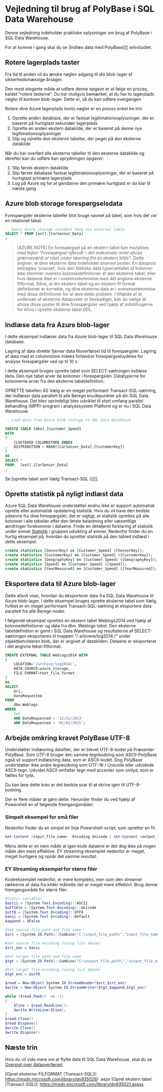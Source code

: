 <properties
   pageTitle="Vejledning til brug af PolyBase i SQL Data Warehouse | Microsoft Azure"
   description="Retningslinjer for og anbefalinger til brug af PolyBase i SQL Data Warehouse scenarier."
   services="sql-data-warehouse"
   documentationCenter="NA"
   authors="ckarst"
   manager="barbkess"
   editor=""/>

<tags
   ms.service="sql-data-warehouse"
   ms.devlang="NA"
   ms.topic="article"
   ms.tgt_pltfrm="NA"
   ms.workload="data-services"
   ms.date="06/30/2016"
   ms.author="cakarst;barbkess;sonyama"/>


# <a name="guide-for-using-polybase-in-sql-data-warehouse"></a>Vejledning til brug af PolyBase i SQL Data Warehouse

Denne vejledning indeholder praktiske oplysninger om brug af PolyBase i SQL Data Warehouse.

For at komme i gang skal du se [Indlæs data med PolyBase][] selvstudiet.


## <a name="rotating-storage-keys"></a>Rotere lagerplads taster

Fra tid til anden vil du ændre nøglen adgang til din blob-lager af sikkerhedsmæssige årsager.

Den mest elegante måde at udføre denne opgave er at følge en proces, kaldet "rotere tasterne". Du har muligvis bemærket, at du har to lagerplads nøgler til kontoen blob-lager. Dette er, så du kan udføre overgangen

Rotere dine Azure lagerplads konto nøgler er en proces enkel tre trin

1. Oprette anden database, der er fastsat legitimationsoplysninger, der er baseret på hurtigtast sekundær lagerplads
2. Oprette en anden ekstern datakilde, der er baseret på denne nye legitimationsoplysninger
3. Slip og oprette den eksterne tabeller, der peger på den eksterne datakilde

Når du har overført alle eksterne tabeller til den eksterne datakilde og derefter kan du udføre kan oprydningen opgaver:

1. Slip første ekstern datakilde
2. Slip første database fastsat legitimationsoplysninger, der er baseret på hurtigtast primære lagerplads
3. Log på Azure og for at gendanne den primære hurtigtast er du klar til næste gang

## <a name="query-azure-blob-storage-data"></a>Azure blob storage forespørgselsdata
Forespørgsler eksterne tabeller blot bruge navnet på tabel, som hvis det var en relationel tabel.

```sql
-- Query Azure storage resident data via external table.
SELECT * FROM [ext].[CarSensor_Data]
;
```

> [AZURE.NOTE] En forespørgsel på en ekstern tabel kan mislykkes med fejlen *"Forespørgsel afbrudt – det maksimale antal afvise grænseværdi er nået under læsning fra en ekstern kilde"*. Dette angiver, at dine eksterne data indeholder *snavset* poster. En datapost betragtes 'snavset', hvis den faktiske data typer/antallet af kolonner ikke stemmer overens kolonnedefinitioner af den eksterne tabel, eller hvis dataene ikke er i overensstemmelse med det angivne eksterne filformat. Sikre, at din ekstern tabel og en ekstern fil format definitioner er korrekte, og dine eksterne data er i overensstemmelse med disse definitioner for at løse dette problem. I tilfælde af et undersæt af eksterne dataposter er beskadiget, kan du vælge at afvise disse poster til dine forespørgsler ved hjælp af indstillingerne for Afvis i oprette eksterne tabel DDL.


## <a name="load-data-from-azure-blob-storage"></a>Indlæse data fra Azure blob-lager
I dette eksempel indlæser data fra Azure blob-lager til SQL Data Warehouse database.

Lagring af data direkte fjerner data filoverførsel tid til forespørgsler. Lagring af data med et columnstore indeks forbedrer forespørgselsydelse for analyse forespørgsler ved op til 10 x.

I dette eksempel bruges oprette tabel som SELECT-sætningen indlæse data. Den nye tabel arver de kolonner i forespørgslen. Datatyperne for kolonnerne arver fra den eksterne tabeldefinition.

OPRETTE tabellen AS Vælg er en meget performant Transact-SQL-sætning, der indlæser data parallelt til alle Beregn knudepunkter på din SQL Data Warehouse.  Det blev oprindeligt blev udviklet til stort omfang parallel behandling (MPP)-program i analysesystem Platform og er nu i SQL Data Warehouse.

```sql
-- Load data from Azure blob storage to SQL Data Warehouse

CREATE TABLE [dbo].[Customer_Speed]
WITH
(   
    CLUSTERED COLUMNSTORE INDEX
,   DISTRIBUTION = HASH([CarSensor_Data].[CustomerKey])
)
AS
SELECT *
FROM   [ext].[CarSensor_Data]
;
```

Se [oprette tabel som Vælg Transact-SQL ()][].

## <a name="create-statistics-on-newly-loaded-data"></a>Oprette statistik på nyligt indlæst data

Azure SQL Data Warehouse understøtter endnu ikke er support automatisk oprette eller automatisk opdatering statistik.  Hvis du vil have den bedste ydeevne fra dine forespørgsler, det er vigtigt, at statistik oprettes på alle kolonner i alle tabeller efter den første belastning eller væsentlige ændringer forekommer i dataene.  Finde en detaljeret forklaring af statistik under emnet [Statistik][] i gruppen udvikling af emner.  Nedenfor finder du en hurtig eksempel på, hvordan du opretter statistik på den tabled indlæst i dette eksempel.

```sql
create statistics [SensorKey] on [Customer_Speed] ([SensorKey]);
create statistics [CustomerKey] on [Customer_Speed] ([CustomerKey]);
create statistics [GeographyKey] on [Customer_Speed] ([GeographyKey]);
create statistics [Speed] on [Customer_Speed] ([Speed]);
create statistics [YearMeasured] on [Customer_Speed] ([YearMeasured]);
```

## <a name="export-data-to-azure-blob-storage"></a>Eksportere data til Azure blob-lager
Dette afsnit viser, hvordan du eksporterer data fra SQL Data Warehouse til Azure blob-lager. I dette eksempel bruges oprette eksterne tabel som Vælg, hvilket er en meget performant Transact-SQL-sætning at eksportere data parallelt fra alle Beregn noder.

I følgende eksempel oprettes en ekstern tabel Weblogs2014 ved hjælp af kolonnedefinitioner og data fra dbo. Weblogs tabel. Den eksterne tabeldefinition er gemt i SQL Data Warehouse og resultaterne af SELECT-sætningen eksporteres til mappen "/ arkivere/log2014 /" under objektbeholderen blob, der er angivet af datakilden. Dataene er eksporteret i det angivne tekst-filformat.

```sql
CREATE EXTERNAL TABLE Weblogs2014 WITH
(
    LOCATION='/archive/log2014/',
    DATA_SOURCE=azure_storage,
    FILE_FORMAT=text_file_format
)
AS
SELECT
    Uri,
    DateRequested
FROM
    dbo.Weblogs
WHERE
    1=1
    AND DateRequested > '12/31/2013'
    AND DateRequested < '01/01/2015';
```


## <a name="working-around-the-polybase-utf-8-requirement"></a>Arbejde omkring kravet PolyBase UTF-8
Understøtter indlæsning datafiler, der er blevet UTF-8-kodet på Præsenter PolyBase. Som UTF-8 bruger den samme tegnkodning som ASCII-PolyBase også vil support indlæsning data, som er ASCII-kodet. Dog PolyBase understøtter ikke andre tegnkodning som UTF-16 / Unicode eller udvidede ASCII-tegn. Udvidet ASCII omfatter tegn med accenter som omlyd, som er fælles for tysk.

Du kan løse dette krav er det bedste svar til at skrive igen til UTF-8-kodning.

Der er flere måder at gøre dette. Herunder finder du ved hjælp af Powershell en af følgende fremgangsmåder:

### <a name="simple-example-for-small-files"></a>Simpelt eksempel for små filer

Nedenfor finder du en simpel én linje Powershell-script, som opretter en fil.

```PowerShell
Get-Content <input_file_name> -Encoding Unicode | Set-Content <output_file_name> -Encoding utf8
```

Mens dette er en nem måde at igen kode dataene er det dog ikke på nogen måde den mest effektive. EY streaming eksemplet nedenfor er meget, meget hurtigere og opnår det samme resultat.

### <a name="io-streaming-example-for-larger-files"></a>EY Streaming eksempel for større filer

Kodeeksemplet nedenfor, er mere kompleks, men som den streamer rækkerne af data fra kilder målrette det er meget mere effektivt. Brug denne fremgangsmåde for større filer.

```PowerShell
#Static variables
$ascii = [System.Text.Encoding]::ASCII
$utf16le = [System.Text.Encoding]::Unicode
$utf8 = [System.Text.Encoding]::UTF8
$ansi = [System.Text.Encoding]::Default
$append = $False

#Set source file path and file name
$src = [System.IO.Path]::Combine("C:\input_file_path\","input_file_name.txt")

#Set source file encoding (using list above)
$src_enc = $ansi

#Set target file path and file name
$tgt = [System.IO.Path]::Combine("C:\output_file_path\","output_file_name.txt")

#Set target file encoding (using list above)
$tgt_enc = $utf8

$read = New-Object System.IO.StreamReader($src,$src_enc)
$write = New-Object System.IO.StreamWriter($tgt,$append,$tgt_enc)

while ($read.Peek() -ne -1)
{
    $line = $read.ReadLine();
    $write.WriteLine($line);
}
$read.Close()
$read.Dispose()
$write.Close()
$write.Dispose()
```

## <a name="next-steps"></a>Næste trin
Hvis du vil vide mere om at flytte data til SQL Data Warehouse, skal du se [Oversigt over dataoverførsel][].

<!--Image references-->

<!--Article references-->
[Load data with bcp]: ./sql-data-warehouse-load-with-bcp.md
[Indlæse data med PolyBase]: ./sql-data-warehouse-get-started-load-with-polybase.md
[Statistik]: ./sql-data-warehouse-tables-statistics.md
[Oversigt over dataoverførsel]: ./sql-data-warehouse-overview-migrate.md

<!--MSDN references-->
[supported source/sink]: https://msdn.microsoft.com/library/dn894007.aspx
[copy activity]: https://msdn.microsoft.com/library/dn835035.aspx
[SQL Server destination adapter]: https://msdn.microsoft.com/library/ms141095.aspx
[SSIS]: https://msdn.microsoft.com/library/ms141026.aspx

[CREATE EXTERNAL DATA SOURCE (Transact-SQL)]: https://msdn.microsoft.com/library/dn935022.aspx
[Opret eksterne-FILFORMAT (Transact-SQL)]: https://msdn.microsoft.com/library/dn935026) .aspx [Opret ekstern tabel (Transact-SQL)]: https://msdn.microsoft.com/library/dn935021.aspxx

[DROP EXTERNAL DATA SOURCE (Transact-SQL)]: https://msdn.microsoft.com/library/mt146367.aspx
[DROP EXTERNAL FILE FORMAT (Transact-SQL)]: https://msdn.microsoft.com/library/mt146379.aspx
[DROP EXTERNAL TABLE (Transact-SQL)]: https://msdn.microsoft.com/library/mt130698.aspx

[OPRETTE tabel som Vælg (Transact-SQL)]: https://msdn.microsoft.com/library/mt204041.aspx
[INSERT...SELECT (Transact-SQL)]: https://msdn.microsoft.com/library/ms174335.aspx
[CREATE MASTER KEY (Transact-SQL)]: https://msdn.microsoft.com/library/ms174382.aspx
[CREATE CREDENTIAL (Transact-SQL)]: https://msdn.microsoft.com/library/ms189522.aspx
[CREATE DATABASE SCOPED CREDENTIAL (Transact-SQL)]: https://msdn.microsoft.com/library/mt270260.aspx
[DROP CREDENTIAL (Transact-SQL)]: https://msdn.microsoft.com/library/ms189450.aspx

<!-- External Links -->
